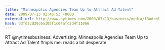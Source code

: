 ```yaml
---
title: "Minneapolis Agencies Team Up to Attract Ad Talent"
date: 2009-07-13 02:46:53 +0000
external-url: http://www.nytimes.com/2009/07/13/business/media/13adcol.html
hash: d3fd2cd30c6a105f1c64afc3d4f11066
---
```


RT @nytimesbusiness: Advertising: Minneapolis Agencies Team Up to Attract Ad Talent  #mpls me: reads a bit desperate
